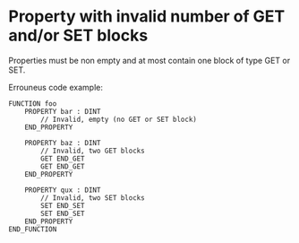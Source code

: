 # Property with invalid number of GET and/or SET blocks

Properties must be non empty and at most contain one block of type GET or SET. 

Errouneus code example:
```
FUNCTION foo
    PROPERTY bar : DINT 
        // Invalid, empty (no GET or SET block)
    END_PROPERTY

    PROPERTY baz : DINT 
        // Invalid, two GET blocks
        GET END_GET
        GET END_GET
    END_PROPERTY

    PROPERTY qux : DINT 
        // Invalid, two SET blocks
        SET END_SET
        SET END_SET
    END_PROPERTY
END_FUNCTION
```